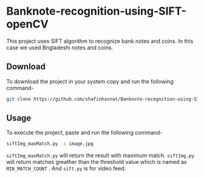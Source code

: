 # Banknote-recognition-using-SIFT-openCV

This project uses SIFT algorithm to recognize bank notes and coins. In this case we used Bngladeshi notes and coins.

## Download

To download the project in your system copy and run the following command-

```bash
git clone https://github.com/shafinhasnat/Banknote-recognition-using-SIFT-openCV.git
```

## Usage

To execute the project, paste and run the following command-
```bash
siftImg_maxMatch.py -i image.jpg
```
```siftImg_maxMatch.py``` will return the result with maximum match. ```siftImg.py``` will return matches greather than the threshold value which is named as ```MIN_MATCH_COUNT``` . And ```sift.py``` is for video feed.
